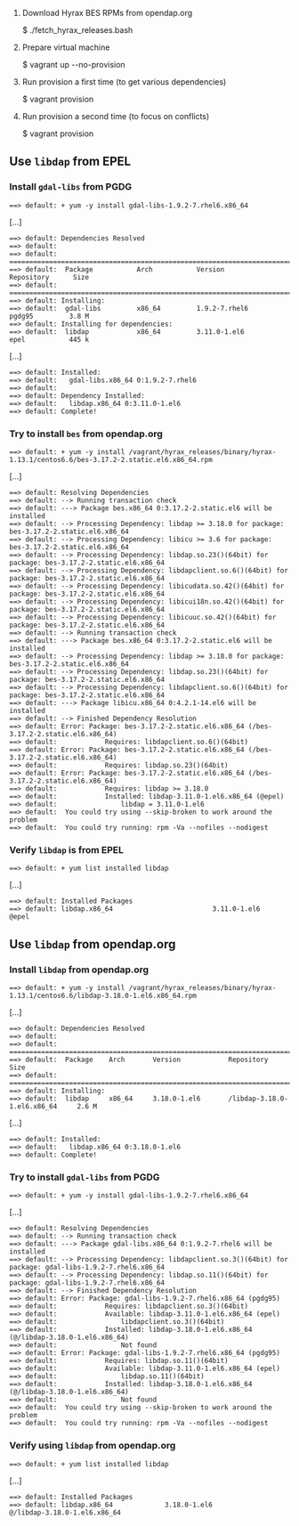 1.  Download Hyrax BES RPMs from opendap.org

    $ ./fetch_hyrax_releases.bash

2.  Prepare virtual machine

    $ vagrant up --no-provision

3.  Run provision a first time (to get various dependencies)

    $ vagrant provision

4.  Run provision a second time (to focus on conflicts)

    $ vagrant provision


## Use `libdap` from EPEL

### Install `gdal-libs` from PGDG

    ==> default: + yum -y install gdal-libs-1.9.2-7.rhel6.x86_64

[...]

    ==> default: Dependencies Resolved
    ==> default: 
    ==> default: ================================================================================
    ==> default:  Package           Arch           Version                  Repository      Size
    ==> default: ================================================================================
    ==> default: Installing:
    ==> default:  gdal-libs         x86_64         1.9.2-7.rhel6            pgdg95         3.8 M
    ==> default: Installing for dependencies:
    ==> default:  libdap            x86_64         3.11.0-1.el6             epel           445 k

[...]

    ==> default: Installed:
    ==> default:   gdal-libs.x86_64 0:1.9.2-7.rhel6                                              
    ==> default: 
    ==> default: Dependency Installed:
    ==> default:   libdap.x86_64 0:3.11.0-1.el6                                                  
    ==> default: Complete!

### Try to install `bes` from opendap.org

    ==> default: + yum -y install /vagrant/hyrax_releases/binary/hyrax-1.13.1/centos6.6/bes-3.17.2-2.static.el6.x86_64.rpm

[...]

    ==> default: Resolving Dependencies
    ==> default: --> Running transaction check
    ==> default: ---> Package bes.x86_64 0:3.17.2-2.static.el6 will be installed
    ==> default: --> Processing Dependency: libdap >= 3.18.0 for package: bes-3.17.2-2.static.el6.x86_64
    ==> default: --> Processing Dependency: libicu >= 3.6 for package: bes-3.17.2-2.static.el6.x86_64
    ==> default: --> Processing Dependency: libdap.so.23()(64bit) for package: bes-3.17.2-2.static.el6.x86_64
    ==> default: --> Processing Dependency: libdapclient.so.6()(64bit) for package: bes-3.17.2-2.static.el6.x86_64
    ==> default: --> Processing Dependency: libicudata.so.42()(64bit) for package: bes-3.17.2-2.static.el6.x86_64
    ==> default: --> Processing Dependency: libicui18n.so.42()(64bit) for package: bes-3.17.2-2.static.el6.x86_64
    ==> default: --> Processing Dependency: libicuuc.so.42()(64bit) for package: bes-3.17.2-2.static.el6.x86_64
    ==> default: --> Running transaction check
    ==> default: ---> Package bes.x86_64 0:3.17.2-2.static.el6 will be installed
    ==> default: --> Processing Dependency: libdap >= 3.18.0 for package: bes-3.17.2-2.static.el6.x86_64
    ==> default: --> Processing Dependency: libdap.so.23()(64bit) for package: bes-3.17.2-2.static.el6.x86_64
    ==> default: --> Processing Dependency: libdapclient.so.6()(64bit) for package: bes-3.17.2-2.static.el6.x86_64
    ==> default: ---> Package libicu.x86_64 0:4.2.1-14.el6 will be installed
    ==> default: --> Finished Dependency Resolution
    ==> default: Error: Package: bes-3.17.2-2.static.el6.x86_64 (/bes-3.17.2-2.static.el6.x86_64)
    ==> default:            Requires: libdapclient.so.6()(64bit)
    ==> default: Error: Package: bes-3.17.2-2.static.el6.x86_64 (/bes-3.17.2-2.static.el6.x86_64)
    ==> default:            Requires: libdap.so.23()(64bit)
    ==> default: Error: Package: bes-3.17.2-2.static.el6.x86_64 (/bes-3.17.2-2.static.el6.x86_64)
    ==> default:            Requires: libdap >= 3.18.0
    ==> default:            Installed: libdap-3.11.0-1.el6.x86_64 (@epel)
    ==> default:                libdap = 3.11.0-1.el6
    ==> default:  You could try using --skip-broken to work around the problem
    ==> default:  You could try running: rpm -Va --nofiles --nodigest

### Verify `libdap` is from EPEL

    ==> default: + yum list installed libdap

[...]

    ==> default: Installed Packages
    ==> default: libdap.x86_64                         3.11.0-1.el6                         @epel


## Use `libdap` from opendap.org

### Install `libdap` from opendap.org

    ==> default: + yum -y install /vagrant/hyrax_releases/binary/hyrax-1.13.1/centos6.6/libdap-3.18.0-1.el6.x86_64.rpm

[...]

    ==> default: Dependencies Resolved
    ==> default: 
    ==> default: ================================================================================
    ==> default:  Package    Arch       Version            Repository                       Size
    ==> default: ================================================================================
    ==> default: Installing:
    ==> default:  libdap     x86_64     3.18.0-1.el6       /libdap-3.18.0-1.el6.x86_64     2.6 M

[...]

    ==> default: Installed:
    ==> default:   libdap.x86_64 0:3.18.0-1.el6                                                  
    ==> default: Complete!

### Try to install `gdal-libs` from PGDG

    ==> default: + yum -y install gdal-libs-1.9.2-7.rhel6.x86_64

[...]

    ==> default: Resolving Dependencies
    ==> default: --> Running transaction check
    ==> default: ---> Package gdal-libs.x86_64 0:1.9.2-7.rhel6 will be installed
    ==> default: --> Processing Dependency: libdapclient.so.3()(64bit) for package: gdal-libs-1.9.2-7.rhel6.x86_64
    ==> default: --> Processing Dependency: libdap.so.11()(64bit) for package: gdal-libs-1.9.2-7.rhel6.x86_64
    ==> default: --> Finished Dependency Resolution
    ==> default: Error: Package: gdal-libs-1.9.2-7.rhel6.x86_64 (pgdg95)
    ==> default:            Requires: libdapclient.so.3()(64bit)
    ==> default:            Available: libdap-3.11.0-1.el6.x86_64 (epel)
    ==> default:                libdapclient.so.3()(64bit)
    ==> default:            Installed: libdap-3.18.0-1.el6.x86_64 (@/libdap-3.18.0-1.el6.x86_64)
    ==> default:                Not found
    ==> default: Error: Package: gdal-libs-1.9.2-7.rhel6.x86_64 (pgdg95)
    ==> default:            Requires: libdap.so.11()(64bit)
    ==> default:            Available: libdap-3.11.0-1.el6.x86_64 (epel)
    ==> default:                libdap.so.11()(64bit)
    ==> default:            Installed: libdap-3.18.0-1.el6.x86_64 (@/libdap-3.18.0-1.el6.x86_64)
    ==> default:                Not found
    ==> default:  You could try using --skip-broken to work around the problem
    ==> default:  You could try running: rpm -Va --nofiles --nodigest

### Verify using `libdap` from opendap.org

    ==> default: + yum list installed libdap

[...]

    ==> default: Installed Packages
    ==> default: libdap.x86_64             3.18.0-1.el6              @/libdap-3.18.0-1.el6.x86_64

